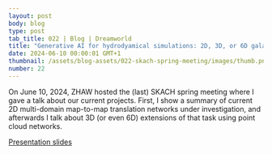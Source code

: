 ```yaml
---
layout: post
body: blog
type: post
tab_title: 022 | Blog | Dreamworld
title: "Generative AI for hydrodyamical simulations: 2D, 3D, or 6D galaxy models?"
date: 2024-06-10 00:00:01 GMT+1
thumbnail: /assets/blog-assets/022-skach-spring-meeting/images/thumb.png
number: 22
---
```


On June 10, 2024, ZHAW hosted the (last) SKACH spring meeting where I gave a talk about our current projects.
First, I show a summary of current 2D multi-domain map-to-map translation networks under investigation, and afterwards I talk about 3D (or even 6D) extensions of that task using point cloud networks.

<!--more-->

[Presentation slides](/assets/blog-assets/022-skach-spring-meeting/slides.html)
